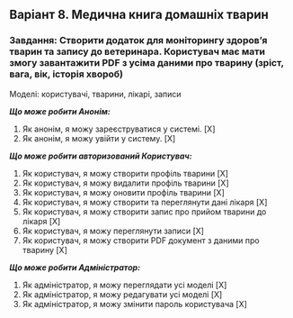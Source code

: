 ## Варіант 8. Медична книга домашніх тварин

### Завдання: Створити додаток для моніторингу здоров’я тварин та запису до ветеринара. Користувач має мати змогу завантажити PDF з усіма даними про тварину (зріст, вага, вік, історія хвороб)

Моделі: користувачі, тварини, лікарі, записи

**_*Що може робити Анонім:*_**

1. Як анонім, я можу зареєструватися у системі. [X]
2. Як анонім, я можу увійти у систему. [X]

**_Що може робити авторизований Користувач:_**

1. Як користувач, я можу створити профіль тварини [X]
2. Як користувач, я можу видалити профіль тварини [X]
3. Як користувач, я можу оновити профіль тварини [X]
4. Як користувач, я можу створити та переглянути дані лікаря [X]
5. Як користувач, я можу створити запис про прийом тварини до лікаря [X]
6. Як користувач, я можу переглянути записи [X]
7. Як користувач, я можу створити PDF документ з даними про тварину [X]

**_Що може робити Адміністратор:_**

1. Як адміністратор, я можу переглядати усі моделі [X]
2. Як адміністратор, я можу редагувати усі моделі [X]
3. Як адміністратор, я можу змінити пароль користувача [X]
